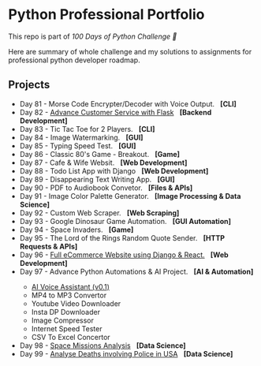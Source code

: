 # Python Professional Portfolio

This repo is part of <i>100 Days of Python Challenge 🐍</i>

Here are summary of whole challenge and my solutions to assignments for professional python developer roadmap.

## Projects
<ul>
  <li> Day 81 - Morse Code Encrypter/Decoder with Voice Output. &nbsp;&nbsp;<b>[CLI]</b> </li>
  <li> Day 82 - <a href="https://github.com/Jubiko31/rest-api-advance-flask" target="_blank">Advance Customer Service with Flask</a>  &nbsp;&nbsp;<b>[Backend Development]</b> </li>
  <li> Day 83 - Tic Tac Toe for 2 Players. &nbsp;&nbsp;<b>[CLI]</b> </li>
  <li> Day 84 - Image Watermarking. &nbsp;&nbsp;<b>[GUI]</b> </li>
  <li> Day 85 - Typing Speed Test. &nbsp;&nbsp;<b>[GUI]</b> </li>
  <li> Day 86 - Classic 80's Game - Breakout. &nbsp;&nbsp;<b>[Game]</b> </li>
  <li> Day 87 - Cafe & Wife Websit. &nbsp;&nbsp;<b>[Web Development]</b> </li>
  <li> Day 88 - Todo List App with Django  &nbsp;&nbsp;<b>[Web Development]</b> </li>
  <li> Day 89 - Disappearing Text Writing App. &nbsp;&nbsp;<b>[GUI]</b> </li>
  <li> Day 90 - PDF to Audiobook Convetor. &nbsp;&nbsp;<b>[Files & APIs]</b> </li>
  <li> Day 91 - Image Color Palette Generator. &nbsp;&nbsp;<b>[Image Processing & Data Science]</b> </li>
  <li> Day 92 - Custom Web Scraper. &nbsp;&nbsp;<b>[Web Scraping]</b> </li>
  <li> Day 93 - Google Dinosaur Game Automation. &nbsp;&nbsp;<b>[GUI Automation]</b> </li>
  <li> Day 94 - Space Invaders. &nbsp;&nbsp;<b>[Game]</b> </li>
  <li> Day 95 - The Lord of the Rings Random Quote Sender. &nbsp;&nbsp;<b>[HTTP Requests & APIs]</b> </li>
  <li> Day 96 - <a href="https://github.com/Jubiko31/full-ecommerce-django" target="_blank">Full eCommerce Website using Django & React.</a> &nbsp;&nbsp;<b>[Web Development]</b> </li>
  <li> Day 97 - Advance Python Automations & AI Project. &nbsp;&nbsp;<b>[AI & Automation]</b> </li>
  <ul>
    <li><a href="https://github.com/Jubiko31/ai-voice-assistant">AI Voice Assistant (v0.1)</a></li>
    <li>MP4 to MP3 Convertor</li>
    <li>Youtube Video Downloader</li>
    <li>Insta DP Downloader</li>
    <li>Image Compressor</li>
    <li>Internet Speed Tester</li>
    <li>CSV To Excel Concertor</li>
  </ul>
  <li> Day 98 - <a href="https://colab.research.google.com/drive/1ShsX_RfjOELz34-ZB53XT0nPk0jaMCiT?usp=share_link" target="_blank">Space Missions Analysis</a> &nbsp;&nbsp;<b>[Data Science]</b> </li>
  <li> Day 99 - <a href="https://colab.research.google.com/drive/1lKa1BJI3P1V8c_LY9JcsUoybzi7GLMqw?usp=sharing" target="_blank">Analyse Deaths involving Police in USA</a> &nbsp;&nbsp;<b>[Data Science]</b> </li>
</ul>




